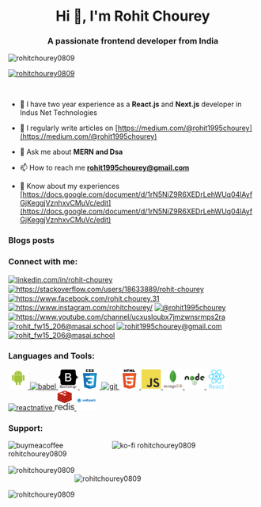 <h1 align="center">Hi 👋, I'm Rohit Chourey</h1>
<h3 align="center">A passionate frontend developer from India</h3>

<p align="left"> <img src="https://komarev.com/ghpvc/?username=rohitchourey0809&label=Profile%20views&color=0e75b6&style=flat" alt="rohitchourey0809" /> </p>

<p align="left"> <a href="https://github.com/ryo-ma/github-profile-trophy"><img src="https://github-profile-trophy.vercel.app/?username=rohitchourey0809" alt="rohitchourey0809" /></a> </p>

<p align="left"> <a href="https://twitter.com/" target="blank"><img src="https://img.shields.io/twitter/follow/?logo=twitter&style=for-the-badge" alt="" /></a> </p>

- 🌱 I have two year experience as a **React.js** and **Next.js** developer in Indus Net Technologies 

- 📝 I regularly write articles on [https://medium.com/@rohit1995chourey](https://medium.com/@rohit1995chourey)

- 💬 Ask me about **MERN and Dsa**

- 📫 How to reach me **rohit1995chourey@gmail.com**

- 📄 Know about my experiences [https://docs.google.com/document/d/1rN5NiZ9R6XEDrLehWUq04lAyfGjKeggjVznhxvCMuVc/edit](https://docs.google.com/document/d/1rN5NiZ9R6XEDrLehWUq04lAyfGjKeggjVznhxvCMuVc/edit)

### Blogs posts

<!-- BLOG-POST-LIST:START -->
<!-- BLOG-POST-LIST:END -->

<h3 align="left">Connect with me:</h3>
<p align="left">
<a href="https://linkedin.com/in/linkedin.com/in/rohit-chourey" target="blank"><img align="center" src="https://raw.githubusercontent.com/rahuldkjain/github-profile-readme-generator/master/src/images/icons/Social/linked-in-alt.svg" alt="linkedin.com/in/rohit-chourey" height="30" width="40" /></a>
<a href="https://stackoverflow.com/users/https://stackoverflow.com/users/18633889/rohit-chourey" target="blank"><img align="center" src="https://raw.githubusercontent.com/rahuldkjain/github-profile-readme-generator/master/src/images/icons/Social/stack-overflow.svg" alt="https://stackoverflow.com/users/18633889/rohit-chourey" height="30" width="40" /></a>
<a href="https://fb.com/https://www.facebook.com/rohit.chourey.31" target="blank"><img align="center" src="https://raw.githubusercontent.com/rahuldkjain/github-profile-readme-generator/master/src/images/icons/Social/facebook.svg" alt="https://www.facebook.com/rohit.chourey.31" height="30" width="40" /></a>
<a href="https://instagram.com/https://www.instagram.com/rohitchourey/" target="blank"><img align="center" src="https://raw.githubusercontent.com/rahuldkjain/github-profile-readme-generator/master/src/images/icons/Social/instagram.svg" alt="https://www.instagram.com/rohitchourey/" height="30" width="40" /></a>
<a href="https://medium.com/@rohit1995chourey" target="blank"><img align="center" src="https://raw.githubusercontent.com/rahuldkjain/github-profile-readme-generator/master/src/images/icons/Social/medium.svg" alt="@rohit1995chourey" height="30" width="40" /></a>
<a href="https://www.youtube.com/c/https://www.youtube.com/channel/ucxusloubx7jmzwnsrmps2ra" target="blank"><img align="center" src="https://raw.githubusercontent.com/rahuldkjain/github-profile-readme-generator/master/src/images/icons/Social/youtube.svg" alt="https://www.youtube.com/channel/ucxusloubx7jmzwnsrmps2ra" height="30" width="40" /></a>
<a href="https://www.hackerrank.com/rohit_fw15_206@masai.school" target="blank"><img align="center" src="https://raw.githubusercontent.com/rahuldkjain/github-profile-readme-generator/master/src/images/icons/Social/hackerrank.svg" alt="rohit_fw15_206@masai.school" height="30" width="40" /></a>
<a href="https://www.leetcode.com/rohit1995chourey@gmail.com" target="blank"><img align="center" src="https://raw.githubusercontent.com/rahuldkjain/github-profile-readme-generator/master/src/images/icons/Social/leet-code.svg" alt="rohit1995chourey@gmail.com" height="30" width="40" /></a>
<a href="https://www.hackerearth.com/rohit_fw15_206@masai.school" target="blank"><img align="center" src="https://raw.githubusercontent.com/rahuldkjain/github-profile-readme-generator/master/src/images/icons/Social/hackerearth.svg" alt="rohit_fw15_206@masai.school" height="30" width="40" /></a>
</p>

<h3 align="left">Languages and Tools:</h3>
<p align="left"> <a href="https://developer.android.com" target="_blank" rel="noreferrer"> <img src="https://raw.githubusercontent.com/devicons/devicon/master/icons/android/android-original-wordmark.svg" alt="android" width="40" height="40"/> </a> <a href="https://babeljs.io/" target="_blank" rel="noreferrer"> <img src="https://www.vectorlogo.zone/logos/babeljs/babeljs-icon.svg" alt="babel" width="40" height="40"/> </a> <a href="https://getbootstrap.com" target="_blank" rel="noreferrer"> <img src="https://raw.githubusercontent.com/devicons/devicon/master/icons/bootstrap/bootstrap-plain-wordmark.svg" alt="bootstrap" width="40" height="40"/> </a> <a href="https://www.w3schools.com/css/" target="_blank" rel="noreferrer"> <img src="https://raw.githubusercontent.com/devicons/devicon/master/icons/css3/css3-original-wordmark.svg" alt="css3" width="40" height="40"/> </a> <a href="https://git-scm.com/" target="_blank" rel="noreferrer"> <img src="https://www.vectorlogo.zone/logos/git-scm/git-scm-icon.svg" alt="git" width="40" height="40"/> </a> <a href="https://www.w3.org/html/" target="_blank" rel="noreferrer"> <img src="https://raw.githubusercontent.com/devicons/devicon/master/icons/html5/html5-original-wordmark.svg" alt="html5" width="40" height="40"/> </a> <a href="https://developer.mozilla.org/en-US/docs/Web/JavaScript" target="_blank" rel="noreferrer"> <img src="https://raw.githubusercontent.com/devicons/devicon/master/icons/javascript/javascript-original.svg" alt="javascript" width="40" height="40"/> </a> <a href="https://www.mongodb.com/" target="_blank" rel="noreferrer"> <img src="https://raw.githubusercontent.com/devicons/devicon/master/icons/mongodb/mongodb-original-wordmark.svg" alt="mongodb" width="40" height="40"/> </a> <a href="https://nodejs.org" target="_blank" rel="noreferrer"> <img src="https://raw.githubusercontent.com/devicons/devicon/master/icons/nodejs/nodejs-original-wordmark.svg" alt="nodejs" width="40" height="40"/> </a> <a href="https://reactjs.org/" target="_blank" rel="noreferrer"> <img src="https://raw.githubusercontent.com/devicons/devicon/master/icons/react/react-original-wordmark.svg" alt="react" width="40" height="40"/> </a> <a href="https://reactnative.dev/" target="_blank" rel="noreferrer"> <img src="https://reactnative.dev/img/header_logo.svg" alt="reactnative" width="40" height="40"/> </a> <a href="https://redis.io" target="_blank" rel="noreferrer"> <img src="https://raw.githubusercontent.com/devicons/devicon/master/icons/redis/redis-original-wordmark.svg" alt="redis" width="40" height="40"/> </a> <a href="https://webpack.js.org" target="_blank" rel="noreferrer"> <img src="https://raw.githubusercontent.com/devicons/devicon/d00d0969292a6569d45b06d3f350f463a0107b0d/icons/webpack/webpack-original-wordmark.svg" alt="webpack" width="40" height="40"/> </a> </p>

<h3 align="left">Support:</h3>
<p><a href="https://www.buymeacoffee.com/buymeacoffee rohitchourey0809"> <img align="left" src="https://cdn.buymeacoffee.com/buttons/v2/default-yellow.png" height="50" width="210" alt="buymeacoffee rohitchourey0809" /></a><a href="https://ko-fi.com/ko-fi rohitchourey0809"> <img align="left" src="https://cdn.ko-fi.com/cdn/kofi3.png?v=3" height="50" width="210" alt="ko-fi rohitchourey0809" /></a></p><br><br>

<p><img align="left" src="https://github-readme-stats.vercel.app/api/top-langs?username=rohitchourey0809&show_icons=true&locale=en&layout=compact" alt="rohitchourey0809" /></p>

<p>&nbsp;<img align="center" src="https://github-readme-stats.vercel.app/api?username=rohitchourey0809&show_icons=true&locale=en" alt="rohitchourey0809" /></p>

<p><img align="center" src="https://github-readme-streak-stats.herokuapp.com/?user=rohitchourey0809&" alt="rohitchourey0809" /></p>
